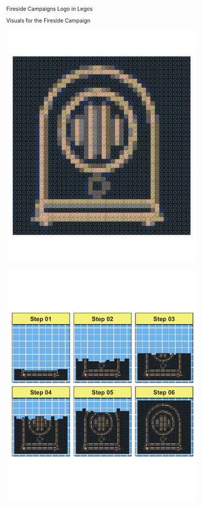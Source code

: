 Fireside Campaigns Logo in Legos

Visuals for the Fireside Campaign

![./myprojects/FiresideLegoLogo.png](https://raw.githubusercontent.com/elianemitchell/myprojects/main/FiresideLegoLogo.png)

![./myprojects/FiresideLegoLogoInstructions.png](https://raw.githubusercontent.com/elianemitchell/myprojects/main/FiresideLegoLogoInstructions.png)
